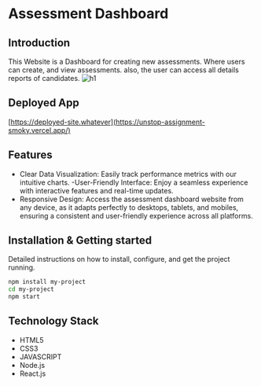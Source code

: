 # Assessment Dashboard 

## Introduction
This Website is a Dashboard for creating new assessments. Where users can create, and view assessments. also, the user can access all details reports of candidates.
![h1](https://github.com/HARSHAL-AP/unstop_assignment/assets/100954039/bb4eca1c-06ae-452f-9c25-77c2abc39108)

## Deployed App
[https://deployed-site.whatever](https://unstop-assignment-smoky.vercel.app/)



## Features


- Clear Data Visualization: Easily track performance metrics with our intuitive charts.
-User-Friendly Interface: Enjoy a seamless experience with interactive features and real-time updates.
- Responsive Design: Access the assessment dashboard website from any device, as it adapts perfectly to desktops, tablets, and mobiles, ensuring a consistent and user-friendly experience across all platforms.



## Installation & Getting started
Detailed instructions on how to install, configure, and get the project running.

```bash
npm install my-project
cd my-project
npm start
```
## Technology Stack
- HTML5
- CSS3
- JAVASCRIPT
- Node.js
- React.js
